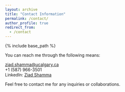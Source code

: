 ```yaml
---
layout: archive
title: "Contact Information"
permalink: /contact/
author_profile: true
redirect_from:
  - /contact
---
```

<link rel="stylesheet" href="https://cdnjs.cloudflare.com/ajax/libs/font-awesome/6.3.0/css/all.min.css">

{% include base_path %}

You can reach me through the following means:

<i class="fa fa-envelope"></i> [ziad.shamma@ucalgary.ca](mailto:ziad.shamma@ucalgary.ca)<br>
<i class="fa fa-phone"></i> +1 (587) 966-3501<br>
LinkedIn: [Ziad Shamma](https://www.linkedin.com/in/ziad-shamma/)<br>

Feel free to contact me for any inquiries or collaborations.
